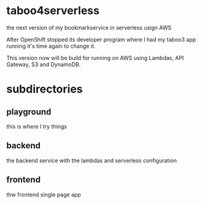 # taboo4serverless
the next version of my bookmarkservice in serverless usign AWS

After OpenShift stopped its developer program where I had my taboo3 app running it's time again to change it.

This version now will be build for running on AWS using Lambdas, API Gateway, S3 and DynamoDB.

#  subdirectories

## playground

this is where I try things

## backend

the backend service with the lambdas and serverless configuration

## frontend

thw frontend single page app
